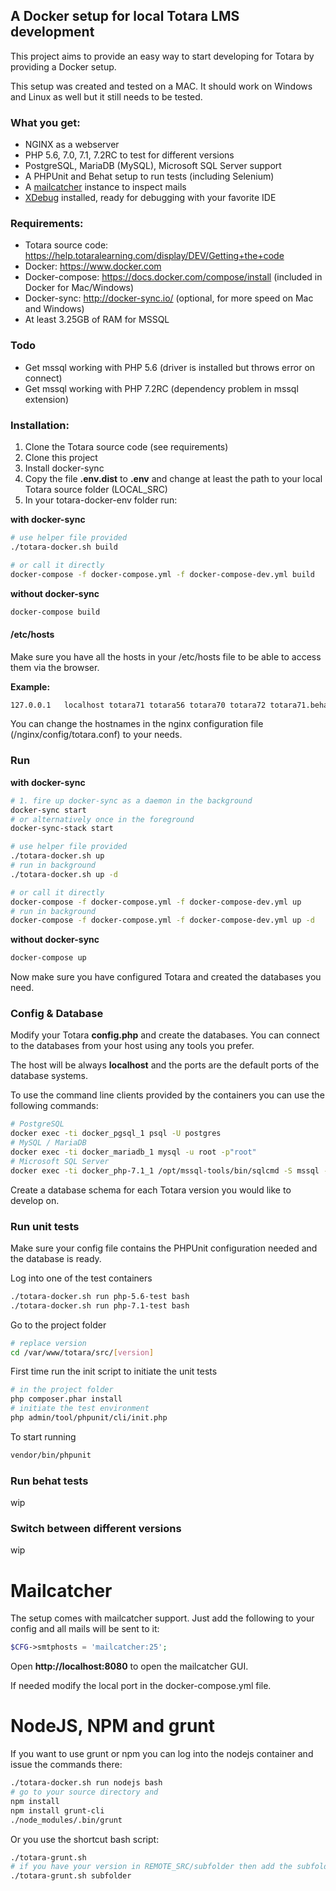 ## A Docker setup for local Totara LMS development

This project aims to provide an easy way to start developing for Totara by providing a Docker setup.

This setup was created and tested on a MAC. It should work on Windows and Linux as well but it still needs to be tested.

### What you get:
 * NGINX as a webserver
 * PHP 5.6, 7.0, 7.1, 7.2RC to test for different versions
 * PostgreSQL, MariaDB (MySQL), Microsoft SQL Server support
 * A PHPUnit and Behat setup to run tests (including Selenium)
 * A [mailcatcher](https://mailcatcher.me/) instance to inspect mails
 * [XDebug](https://xdebug.org/) installed, ready for debugging with your favorite IDE

### Requirements:
 * Totara source code: https://help.totaralearning.com/display/DEV/Getting+the+code
 * Docker: https://www.docker.com
 * Docker-compose: https://docs.docker.com/compose/install (included in Docker for Mac/Windows)
 * Docker-sync: http://docker-sync.io/ (optional, for more speed on Mac and Windows)
 * At least 3.25GB of RAM for MSSQL

### Todo

 * Get mssql working with PHP 5.6 (driver is installed but throws error on connect)
 * Get mssql working with PHP 7.2RC (dependency problem in mssql extension)

### Installation:
 1. Clone the Totara source code (see requirements) 
 1. Clone this project
 1. Install docker-sync
 1. Copy the file __.env.dist__ to __.env__ and change at least the path to your local Totara source folder (LOCAL_SRC)
 1. In your totara-docker-env folder run:

__with docker-sync__
```bash
# use helper file provided
./totara-docker.sh build

# or call it directly
docker-compose -f docker-compose.yml -f docker-compose-dev.yml build
```

__without docker-sync__
```bash
docker-compose build
```

#### /etc/hosts
Make sure you have all the hosts in your /etc/hosts file to be able to access them via the browser.

__Example:__
```bash
127.0.0.1   localhost totara71 totara56 totara70 totara72 totara71.behat totara56.behat
```

You can change the hostnames in the nginx configuration file (/nginx/config/totara.conf) to your needs.

### Run

__with docker-sync__

```bash
# 1. fire up docker-sync as a daemon in the background
docker-sync start
# or alternatively once in the foreground
docker-sync-stack start
```

```bash
# use helper file provided
./totara-docker.sh up
# run in background
./totara-docker.sh up -d 

# or call it directly
docker-compose -f docker-compose.yml -f docker-compose-dev.yml up
# run in background
docker-compose -f docker-compose.yml -f docker-compose-dev.yml up -d 
```

__without docker-sync__
```bash
docker-compose up
```

Now make sure you have configured Totara and created the databases you need.

### Config & Database

Modify your Totara __config.php__ and create the databases. You can connect to the databases from your host using any tools you prefer.

The host will be always __localhost__ and the ports are the default ports of the database systems.

To use the command line clients provided by the containers you can use the following commands:

```bash
# PostgreSQL
docker exec -ti docker_pgsql_1 psql -U postgres
# MySQL / MariaDB
docker exec -ti docker_mariadb_1 mysql -u root -p"root"
# Microsoft SQL Server
docker exec -ti docker_php-7.1_1 /opt/mssql-tools/bin/sqlcmd -S mssql -U SA -P "Totara.Mssql1"
```

Create a database schema for each Totara version you would like to develop on.

### Run unit tests

Make sure your config file contains the PHPUnit configuration needed and the database is ready.

Log into one of the test containers
```bash
./totara-docker.sh run php-5.6-test bash
./totara-docker.sh run php-7.1-test bash
```

Go to the project folder
```bash
# replace version
cd /var/www/totara/src/[version]
```

First time run the init script to initiate the unit tests
```bash
# in the project folder
php composer.phar install
# initiate the test environment
php admin/tool/phpunit/cli/init.php
```

To start running
```bash
vendor/bin/phpunit
```

### Run behat tests

wip

### Switch between different versions

wip

# Mailcatcher

The setup comes with mailcatcher support. Just add the following to your config and all mails will be sent to it:

```php
$CFG->smtphosts = 'mailcatcher:25';
```

Open __http://localhost:8080__ to open the mailcatcher GUI.

If needed modify the local port in the docker-compose.yml file.

# NodeJS, NPM and grunt 

If you want to use grunt or npm you can log into the nodejs container and issue the commands there:

```bash
./totara-docker.sh run nodejs bash
# go to your source directory and
npm install
npm install grunt-cli
./node_modules/.bin/grunt
```

Or you use the shortcut bash script:

```bash
./totara-grunt.sh
# if you have your version in REMOTE_SRC/subfolder then add the subfolder as parameter
./totara-grunt.sh subfolder
``` 
